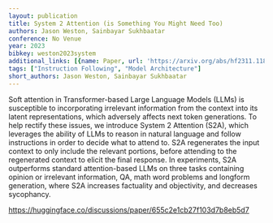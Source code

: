 ```yaml
---
layout: publication
title: System 2 Attention (is Something You Might Need Too)
authors: Jason Weston, Sainbayar Sukhbaatar
conference: No Venue
year: 2023
bibkey: weston2023system
additional_links: [{name: Paper, url: 'https://arxiv.org/abs/hf2311.11829'}]
tags: ["Instruction Following", "Model Architecture"]
short_authors: Jason Weston, Sainbayar Sukhbaatar
---
```

Soft attention in Transformer-based Large Language Models (LLMs) is susceptible to incorporating irrelevant information from the context into its latent representations, which adversely affects next token generations. To help rectify these issues, we introduce System 2 Attention (S2A), which leverages the ability of LLMs to reason in natural language and follow instructions in order to decide what to attend to. S2A regenerates the input context to only include the relevant portions, before attending to the regenerated context to elicit the final response. In experiments, S2A outperforms standard attention-based LLMs on three tasks containing opinion or irrelevant information, QA, math word problems and longform generation, where S2A increases factuality and objectivity, and decreases sycophancy.

https://huggingface.co/discussions/paper/655c2e1cb27f103d7b8eb5d7